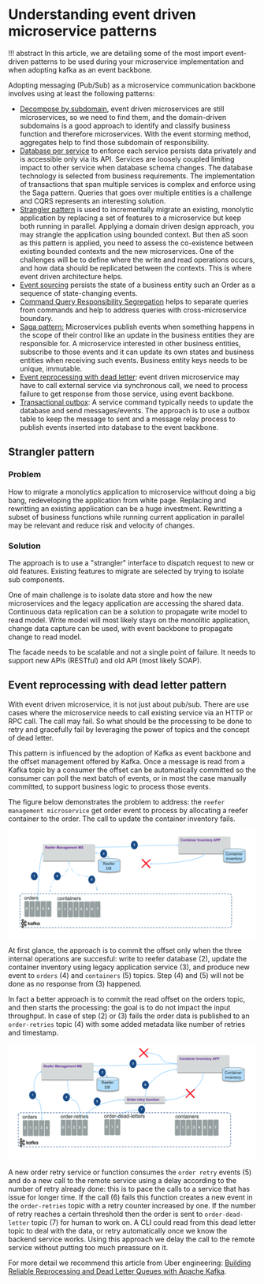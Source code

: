 # Understanding event driven microservice patterns

!!! abstract
    In this article, we are detailing some of the most import event-driven patterns to be used during your microservice implementation and when adopting kafka as an event backbone.

Adopting messaging (Pub/Sub) as a microservice communication backbone involves using at least the following patterns:

* [Decompose by subdomain](https://microservices.io/patterns/decomposition/decompose-by-subdomain.html), event driven microservices are still microservices, so we need to find them, and the domain-driven subdomains is a good approach to identify and classify business function and therefore microservices. With the event storming method, aggregates help to find those subdomain of responsibility. 
* [Database per service](https://microservices.io/patterns/data/database-per-service.html) to enforce each service persists data privately and is accessible only via its API. Services are loosely coupled limiting impact to other service when database schema changes. The database technology is selected from business requirements. The implementation of transactions that span multiple services is complex and enforce using the Saga pattern. Queries that goes over multiple entities is a challenge and CQRS represents an interesting solution. 
* [Strangler pattern](#strangler-pattern) is used to incrementally migrate an existing, monolytic application by replacing a set of features to a microservice but keep both running in parallel. Applying a domain driven design approach, you may strangle the application using bounded context. But then aS soon as this pattern is applied, you need to assess the co-existence between existing bounded contexts and the new microservices. One of the challenges will be to define where the write and read operations occurs, and how data should be replicated between the contexts. This is where event driven architecture helps. 
* [Event sourcing](event-sourcing.md) persists the state of a business entity such an Order as a sequence of state-changing events. 
* [Command Query Responsibility Segregation](cqrs.md) helps to separate queries from commands and help to address queries with cross-microservice boundary.
* [Saga pattern:](saga.md) Microservices publish events when something happens in the scope of their control like an update in the business entities they are responsible for. A microservice interested in other business entities, subscribe to those events and it can update its own states and business entities when receiving such events. Business entity keys needs to be unique, immutable.
* [Event reprocessing with dead letter](#event-reprocessing-with-dead-letter-pattern): event driven microservice may have to call external service via synchronous call, we need to process failure to get response from those service, using event backbone.
* [Transactional outbox](https://microservices.io/patterns/data/transactional-outbox.html): A service command typically needs to update the database and send messages/events. The approach is to use a outbox table to keep the message to sent and a message relay process to publish events inserted into database to the event backbone.


## Strangler pattern

### Problem

How to migrate a monolytics application to microservice without doing a big bang, redeveloping the application from white page. Replacing and rewritting an existing application can be a huge investment. Rewritting a subset of business functions while running current application in parallel may be relevant and reduce risk and velocity of changes. 

### Solution

The approach is to use a "strangler" interface to dispatch request to new or old features. Existing features to migrate are selected by trying to isolate sub components. 

One of main challenge is to isolate data store and how the new microservices and the legacy application are accessing the shared data. Continuous data replication can be a solution to propagate write model to read model. Write model will most likely stays on the monolitic application, change data capture can be used, with event backbone to propagate change to read model.

The facade needs to be scalable and not a single point of failure. It needs to support new APIs (RESTful) and old API (most likely SOAP).

## Event reprocessing with dead letter pattern

With event driven microservice, it is not just about pub/sub. There are use cases where the microservice needs to call existing service via an HTTP or RPC call. The call may fail. So what should be the processing to be done to retry and gracefully fail by leveraging the power of topics and the concept of dead letter.

This pattern is influenced by the adoption of Kafka as event backbone and the offset management offered by Kafka. Once a message is read from a Kafka topic by a consumer the offset can be automatically committed so the consumer can poll the next batch of events, or in most the case manually committed, to support business logic to process those events. 

The figure below demonstrates the problem to address: the `reefer management microservice` get order event to process by allocating a reefer container to the order. The call to update the container inventory fails. 

![Dead letter context](images/dl-1.png)

At first glance, the approach is to commit the offset only when the three internal operations are succesful: write to reefer database (2), update the container inventory using legacy application service (3), and produce new event to `orders` (4) and `containers` (5) topics. Step (4) and (5) will not be done as no response from (3) happened. 

In fact a better approach is to commit the read offset on the orders topic, and then starts the processing: the goal is to do not impact the input throughput. In case of step (2) or (3) fails the order data is published to an `order-retries` topic (4) with some added metadata like number of retries and timestamp.

![Dead letter context](images/dl-2.png)

A new order retry service or function consumes the `order retry` events (5) and do a new call to the remote service using a delay according to the number of retry already done: this is to pace the calls to a service that has issue for longer time. If the call (6) fails this function creates a new event in the `order-retries` topic with a retry counter increased by one. If the number of retry reaches a certain threshold then the order is sent to `order-dead-letter` topic (7) for human to work on. A CLI could read from this dead letter topic to deal with the data, or retry automatically once we know the backend service works. Using this approach we delay the call to the remote service without putting too much preassure on it.

For more detail we recommend this article from Uber engineering: [Building Reliable Reprocessing and Dead Letter Queues with Apache Kafka](https://eng.uber.com/reliable-reprocessing/).